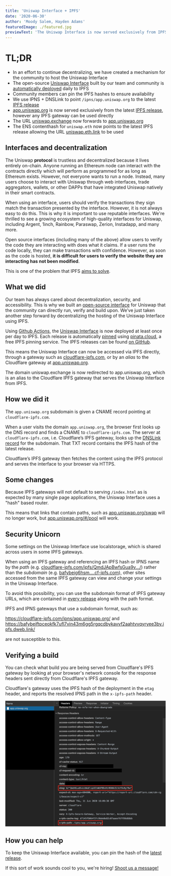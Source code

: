 ```yaml
---
title: 'Uniswap Interface + IPFS'
date: '2020-06-30'
author: 'Moody Salem, Hayden Adams'
featuredImage: ./featured.jpg
previewText: 'The Uniswap Interface is now served exclusively from IPFS'
---
```


# TL;DR

- In an effort to continue decentralizing, we have created a mechanism for the community to host the Uniswap Interface
- The open-source [Uniswap Interface](https://github.com/Uniswap/uniswap-interface) built by our team and 
community is [automatically deployed](https://github.com/Uniswap/uniswap-interface/releases) daily to IPFS
- Community members can pin the IPFS hashes to ensure availability
- We use IPNS + DNSLink to point `/ipns/app.uniswap.org` to the latest [IPFS release](https://github.com/Uniswap/uniswap-interface/releases) 
- [app.uniswap.org](https://app.uniswap.org) is now served exclusively from the latest 
[IPFS release](https://github.com/Uniswap/uniswap-interface/releases), however any IPFS gateway can be used directly
- The URL [uniswap.exchange](https://uniswap.exchange) now forwards to [app.uniswap.org](https://app.uniswap.org)
- The ENS contenthash for `uniswap.eth` now points to the latest IPFS release allowing the URL [uniswap.eth.link](https://uniswap.eth.link/) to be used

## Interfaces and decentralization

The Uniswap **protocol** is trustless and decentralized because it lives entirely on-chain. 
Anyone running an Ethereum node can interact with the contracts directly which will perform as programmed for as long as Ethereum exists.
However, not everyone wants to run a node. Instead, many users choose to interact with Uniswap through web interfaces, 
trade aggregators, wallets, or other DAPPs that have integrated Uniswap natively in their smart contracts. 

When using an interface, users should verify the transactions they sign match the transaction presented by the interface.
However, it is not always easy to do this. This is why it is important to use reputable interfaces. 
We're thrilled to see a growing ecosystem of high-quality interfaces for Uniswap, including Argent, 1inch, Rainbow,
Paraswap, Zerion, Instadapp, and many more.

Open source interfaces (including many of the above) allow users to verify the code they are interacting with does what
it claims. If a user runs the code locally, they can make transactions with confidence. However, as soon as the code 
is hosted, **it is difficult for users to verify the website they are interacting has not been modified**.

This is one of the problem that IPFS [aims to solve](https://blog.cloudflare.com/e2e-integrity/).

## What we did

Our team has always cared about decentralization, security, and accessibility. This is why we built an 
[open-source interface](https://github.com/Uniswap/uniswap-interface) for Uniswap that the community can directly run, 
verify and build upon. We’ve just taken another step forward by decentralizing the hosting of the Uniswap Interface using IPFS.

Using [Github Actions](https://github.com/features/actions), the [Uniswap Interface](https://github.com/Uniswap/uniswap-interface) 
is now deployed at least once per day to IPFS. Each release is automatically [pinned](https://docs.ipfs.io/concepts/persistence/) 
using [pinata.cloud](https://pinata.cloud), a free IPFS pinning service. 
The IPFS releases can be found [on GitHub](https://github.com/Uniswap/uniswap-interface/releases).

This means the Uniswap Interface can now be accessed via IPFS directly, through a gateway such as [cloudflare-ipfs.com](https://cloudflare-ipfs.com/ipns/app.uniswap.org/), or by an _alias_ to the Cloudflare gateway at [app.uniswap.org](https://app.uniswap.org).

The domain uniswap.exchange is now redirected to app.uniswap.org, which is an alias to the Cloudflare IPFS gateway that serves the Uniswap Interface from IPFS.

## How we did it

The `app.uniswap.org` subdomain is given a CNAME record pointing at `cloudflare-ipfs.com`. 

When a user visits the domain `app.uniswap.org`, the browser first looks up the DNS record and finds a CNAME to `cloudflare-ipfs.com`.
The server at `cloudflare-ipfs.com`, i.e. Cloudflare’s IPFS gateway, looks up the 
[DNSLink record](https://docs.ipfs.io/concepts/dnslink/) for the subdomain.
That TXT record contains the IPFS hash of the latest release. 

Cloudflare’s IPFS gateway then fetches the content using the IPFS protocol and serves the interface to your browser via HTTPS.

## Some changes

Because IPFS gateways will not default to serving `/index.html` as is expected by many single page applications, the Uniswap Interface uses a "hash" based router.

This means that links that contain paths, such as [app.uniswap.org/swap](https://app.uniswap.org) will no longer work, but [app.uniswap.org/#/pool](https://app.uniswap.org/#/swap) will work.

## Security Unicorn

Some settings on the Uniswap Interface use localstorage, which is shared across users in some IPFS gateways.

When using an IPFS gateway and referencing an IPFS hash or IPNS name by the _path_ 
(e.g. [cloudflare-ipfs.com/ipfs/QmdJApBwfsGua9v.../](https://cloudflare-ipfs.com/ipfs/QmdJApBwfsGua9vKnMbswGFGA4y5Kj2VNNPhvcsc8NC7iA/)) 
rather than the _subdomain_ 
(e.g. [bafybeig6hsm....cf-ipfs.com](https://bafybeig6hsm6lj74ertjf7hghsj2zrkzzpec5iyrt57vxiwxqltmgeeokm.cf-ipfs.com/)), 
other sites accessed from the same IPFS gateway can view and change your settings in the Uniswap Interface.

To avoid this possibility, you can use the subdomain format of IPFS gateway URLs, which are contained in [every release](https://github.com/Uniswap/uniswap-interface/releases) along with the path format.

IPFS and IPNS gateways that use a subdomain format, such as:

https://cloudflare-ipfs.com/ipns/app.uniswap.org/ and
https://bafybeiftpceokfk7ufl7vin43m6gg5rgqcdbykavvf2aahtvvqyryee3by.ipfs.dweb.link/

are not susceptible to this. 

## Verifying a build

You can check what build you are being served from Cloudflare's IPFS gateway by looking at your browser's network console for the response headers sent directly from Cloudflare's IPFS gateway.

Cloudflare's gateway uses the IPFS hash of the deployment in the `etag` header, and reports the resolved IPNS path in the `x-ipfs-path` header.

![](./verifying-build.png) 

## How you can help

To keep the Uniswap Interface available, you can pin the hash of the [latest release](https://github.com/Uniswap/uniswap-interface/releases/latest).

If this sort of work sounds cool to you, we're hiring! [Shoot us a message!](mailto:contact@uniswap.org)
